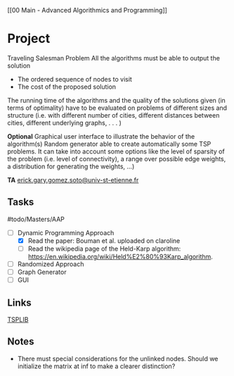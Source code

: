 [[00 Main - Advanced Algorithmics and Programming]]

# Project 

Traveling Salesman Problem
All the algorithms must be able to output the solution 
- The ordered sequence of nodes to visit
- The cost of the proposed solution

The running time of the algorithms and the quality of the solutions given (in terms of optimality) have to be evaluated on problems of different sizes and structure (i.e. with different number of cities, different distances between cities, different underlying graphs, . . . )

**Optional**
Graphical user interface to illustrate the behavior of the algorithm(s)
Random generator able to create automatically some TSP problems. It can take into account some options like the level of sparsity of the problem (i.e. level of connectivity), a range over possible edge weights, a distribution for generating the weights, ...)

**TA**
erick.gary.gomez.soto@univ-st-etienne.fr

## Tasks 

#todo/Masters/AAP
- [ ] Dynamic Programming Approach
	- [x] Read the paper: Bouman et al. uploaded on claroline
	- [ ] Read the wikipedia page of the Held-Karp algorithm: https://en.wikipedia.org/wiki/Held%E2%80%93Karp_algorithm.
- [ ] Randomized Approach
- [ ] Graph Generator
- [ ] GUI

## Links 
[TSPLIB](http://comopt.ifi.uni-heidelberg.de/software/TSPLIB95/index.html)

## Notes
- There must special considerations for the unlinked nodes. Should we initialize the matrix at inf to make a clearer distinction?
